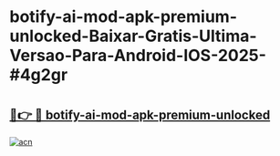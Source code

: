 # botify-ai-mod-apk-premium-unlocked-Baixar-Gratis-Ultima-Versao-Para-Android-IOS-2025-#4g2gr

# <h2><a href="https://ainizakaria.my?title=botify-ai-mod-apk-premium-unlocked&ref=24M">🔗👉 🔴 botify-ai-mod-apk-premium-unlocked</a></h2>

[![acn](https://github.com/user-attachments/assets/0f9c940e-d8b0-45ae-aac7-cd30a18b3e1c)](https://ainizakaria.my?title=botify-ai-mod-apk-premium-unlocked&ref=24M)

